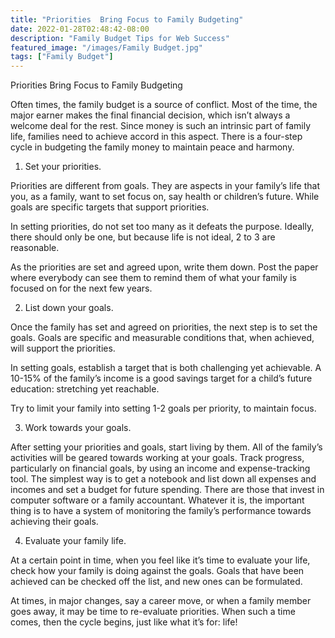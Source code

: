 ```yaml
---
title: "Priorities  Bring Focus to Family Budgeting"
date: 2022-01-28T02:48:42-08:00
description: "Family Budget Tips for Web Success"
featured_image: "/images/Family Budget.jpg"
tags: ["Family Budget"]
---
```


Priorities  Bring Focus to Family Budgeting

Often times, the family budget is a source of conflict.  Most of the time, the major earner makes the final financial decision, which isn’t always a welcome deal for the rest.  Since money is such an intrinsic part of family life, families need to achieve accord in this aspect.  There is a four-step cycle in budgeting the family money to maintain peace and harmony.

1. Set your priorities.  

Priorities are different from goals.  They are aspects in your family’s life that you, as a family, want to set focus on, say health or children’s future.  While goals are specific targets that support priorities.

In setting priorities, do not set too many as it defeats the purpose.  Ideally, there should only be one, but because life is not ideal, 2 to 3 are reasonable. 

As the priorities are set and agreed upon, write them down.  Post the paper where everybody can see them to remind them of what your family is focused on for the next few years.

2. List down your goals.

Once the family has set and agreed on priorities, the next step is to set the goals.  Goals are specific and measurable conditions that, when achieved, will support the priorities.  

In setting goals, establish a target that is both challenging yet achievable.  A 10-15% of the family’s income is a good savings target for a child’s future education: stretching yet reachable.

Try to limit your family into setting 1-2 goals per priority, to maintain focus.

3. Work towards your goals.

After setting your priorities and goals, start living by them.  All of the family’s activities will be geared towards working at your goals.  Track progress, particularly on financial goals, by using an income and expense-tracking tool.  The simplest way is to get a notebook and list down all expenses and incomes and set a budget for future spending.  There are those that invest in computer software or a family accountant.  Whatever it is, the important thing is to have a system of monitoring the family’s performance towards achieving their goals.

4. Evaluate your family life.

At a certain point in time, when you feel like it’s time to evaluate your life, check how your family is doing against the goals.  Goals that have been achieved can be checked off the list, and new ones can be formulated.  

At times, in major changes, say a career move, or when a family member goes away, it may be time to re-evaluate priorities. When such a time comes, then the cycle begins, just like what it’s for: life! 

